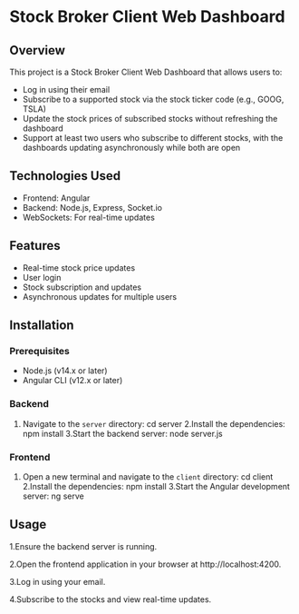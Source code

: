 # Stock Broker Client Web Dashboard

## Overview

This project is a Stock Broker Client Web Dashboard that allows users to:
- Log in using their email
- Subscribe to a supported stock via the stock ticker code (e.g., GOOG, TSLA)
- Update the stock prices of subscribed stocks without refreshing the dashboard
- Support at least two users who subscribe to different stocks, with the dashboards updating asynchronously while both are open

## Technologies Used

- Frontend: Angular
- Backend: Node.js, Express, Socket.io
- WebSockets: For real-time updates

## Features

- Real-time stock price updates
- User login
- Stock subscription and updates
- Asynchronous updates for multiple users

## Installation

### Prerequisites

- Node.js (v14.x or later)
- Angular CLI (v12.x or later)

### Backend

1. Navigate to the `server` directory:
   cd server
2.Install the dependencies:
  npm install
3.Start the backend server:
  node server.js
### Frontend
1. Open a new terminal and navigate to the `client` directory:
  cd client
2.Install the dependencies:
  npm install
3.Start the Angular development server:
  ng serve

## Usage
1.Ensure the backend server is running.

2.Open the frontend application in your browser at http://localhost:4200.

3.Log in using your email.

4.Subscribe to the stocks and view real-time updates.
